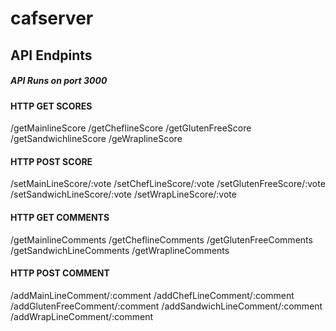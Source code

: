 # cafserver

## API Endpints
##### API Runs on port 3000

#### HTTP GET SCORES
/getMainlineScore
/getCheflineScore
/getGlutenFreeScore
/getSandwichlineScore
/geWraplineScore

#### HTTP POST SCORE
/setMainLineScore/:vote
/setChefLineScore/:vote
/setGlutenFreeScore/:vote
/setSandwichLineScore/:vote
/setWrapLineScore/:vote

#### HTTP GET COMMENTS

/getMainlineComments
/getCheflineComments
/getGlutenFreeComments
/getSandwichLineComments
/getWraplineComments

#### HTTP POST COMMENT
/addMainLineComment/:comment
/addChefLineComment/:comment
/addGlutenFreeComment/:comment
/addSandwichLineComment/:comment
/addWrapLineComment/:comment